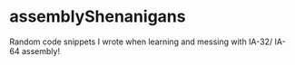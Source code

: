 # assemblyShenanigans
Random code snippets I wrote when learning and messing with IA-32/ IA-64 assembly! 
